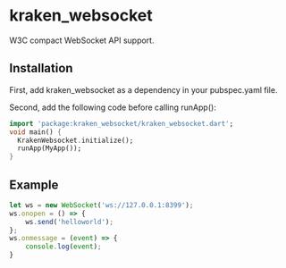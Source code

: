 # kraken_websocket

W3C compact WebSocket API support.


## Installation

First, add kraken_websocket as a dependency in your pubspec.yaml file.

Second, add the following code before calling runApp():

```dart
import 'package:kraken_websocket/kraken_websocket.dart';
void main() {
  KrakenWebsocket.initialize();
  runApp(MyApp());
}
```

## Example

```javascript
let ws = new WebSocket('ws://127.0.0.1:8399');
ws.onopen = () => {
    ws.send('helloworld');
};
ws.onmessage = (event) => {
    console.log(event);
}
```